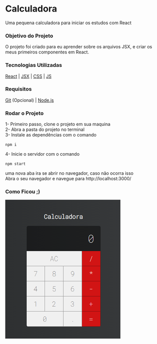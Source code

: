 # Calculadora

Uma pequena calculadora para iniciar os estudos com React

### Objetivo do Projeto

O projeto foi criado para eu aprender sobre os arquivos JSX, e criar os meus primeiros componentes em React.

### Tecnologias Utilizadas

[React](https://pt-br.reactjs.org/) |
[JSX](https://pt-br.reactjs.org/docs/introducing-jsx.html) |
[CSS](https://developer.mozilla.org/pt-BR/docs/Web/CSS) |
[JS](https://developer.mozilla.org/pt-BR/docs/Web/JavaScript)


### Requisitos

[Git](https://git-scm.com/) (Opcional) | 
[Node.js](https://nodejs.org/en/)

### Rodar o Projeto

1- Primeiro passo, clone o projeto em sua maquina<br>
2- Abra a pasta do projeto no terminal<br>
3- Instale as dependências com o comando 
```
npm i
``` 

4- Inicie o servidor com o comando 
```
npm start
```
uma nova aba ira se abrir no navegador, caso não ocorra isso <br>
Abra o seu navegador e navegue para http://localhost:3000/

### Como Ficou ;)
![](https://github.com/Cristianpl4y/projeto-calculadora-react/blob/main/calc.png)


